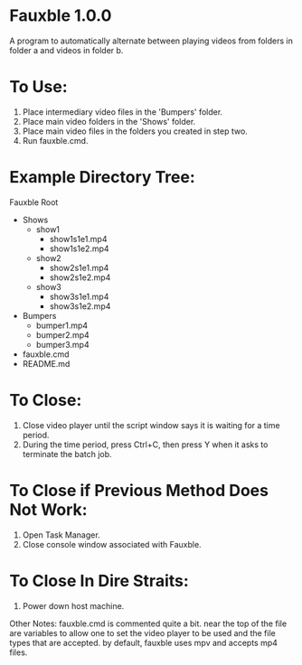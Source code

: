 # Fauxble 1.0.0
A program to automatically alternate between playing videos from folders in folder a and videos in folder b.

# To Use:
1. Place intermediary video files in the 'Bumpers' folder.
2. Place main video folders in the 'Shows' folder.
3. Place main video files in the folders you created in step two.
4. Run fauxble.cmd.

# Example Directory Tree:

Fauxble Root
- Shows
  - show1
    - show1s1e1.mp4
    - show1s1e2.mp4
  - show2
    - show2s1e1.mp4
    - show2s1e2.mp4
  - show3
    - show3s1e1.mp4
    - show3s1e2.mp4
- Bumpers
  - bumper1.mp4
  - bumper2.mp4
  - bumper3.mp4
- fauxble.cmd
- README.md

# To Close:
1. Close video player until the script window says it is waiting for a time period.
2. During the time period, press Ctrl+C, then press Y when it asks to terminate the batch job.

# To Close if Previous Method Does Not Work:
1. Open Task Manager.
2. Close console window associated with Fauxble.

# To Close In Dire Straits:
1. Power down host machine.

Other Notes:
fauxble.cmd is commented quite a bit. near the top of the file are variables to allow one to set the video player to be used and the file types that are accepted. 
by default, fauxble uses mpv and accepts mp4 files.
